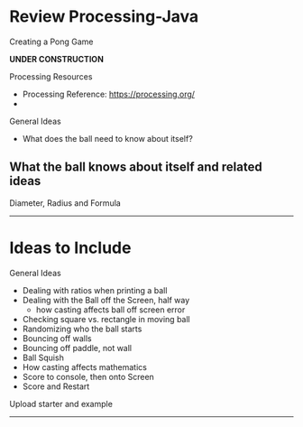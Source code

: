 # Review Processing-Java
Creating a Pong Game

**UNDER CONSTRUCTION**

Processing Resources
- Processing Reference: https://processing.org/
-

General Ideas
- What does the ball need to know about itself?

## What the ball knows about itself and related ideas

Diameter, Radius and Formula


---

# Ideas to Include
General Ideas
- Dealing with ratios when printing a ball
- Dealing with the Ball off the Screen, half way
  - how casting affects ball off screen error
- Checking square vs. rectangle in moving ball
- Randomizing who the ball starts
- Bouncing off walls
- Bouncing off paddle, not wall
- Ball Squish
- How casting affects mathematics
- Score to console, then onto Screen
- Score and Restart

Upload starter and example


---
